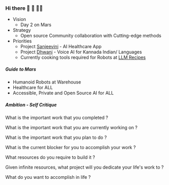 ### Hi there 👋 🧙 👩‍💻 

* Vision
  * Day 2 on Mars
* Strategy
  * Open source Community collaboration with Cutting-edge methods
* Priorities
  * Project [Sanjeevini](https://sanjeevini.me)  - AI Healthcare App
  * Project [Dhwani](https://slabstech.com/dhwani/) - Voice AI for Kannada Indian/ Languages 
  * Currently cooking tools required for Robots at <a href="https://slabstech.com/llm-recipes/"> LLM Recipes </a>

#####   Guide to Mars
* Humanoid Robots at Warehouse
* Healthcare for ALL
* Accessible, Private and Open Source AI for ALL


  
##### Ambition  - Self Critique 

What is the important work that you completed ?

What is the important work that you are currently working on ?

What is the important work that you plan to do ?

What is the current blocker for you to accomplish your work ?

What resources do you require to build it ?

Given infinite resources, what project will you dedicate your life's work to ?

What do you want to accomplish in life ? 

